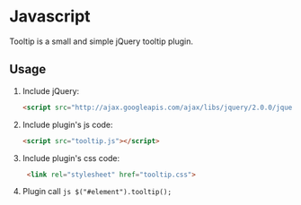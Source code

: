 Javascript
==========

Tooltip is a small and simple jQuery tooltip plugin.

## Usage


1. Include jQuery:

	```html
	<script src="http://ajax.googleapis.com/ajax/libs/jquery/2.0.0/jquery.min.js"></script>
	```
2. Include plugin's js code:

	```html
	<script src="tooltip.js"></script>
	```

3. Include plugin's css code:

	```html
	 <link rel="stylesheet" href="tooltip.css">
	```

4. Plugin call 
       ```js
       $("#element").tooltip();
       ```
